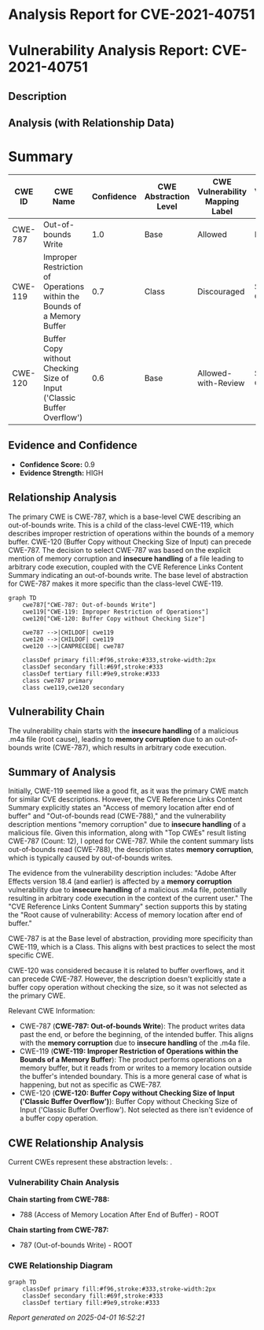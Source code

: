 # Analysis Report for CVE-2021-40751

# Vulnerability Analysis Report: CVE-2021-40751

## Description



## Analysis (with Relationship Data)

# Summary
| CWE ID | CWE Name | Confidence | CWE Abstraction Level | CWE Vulnerability Mapping Label | CWE-Vulnerability Mapping Notes |
|---|---|---|---|---|---|
| CWE-787 | Out-of-bounds Write | 1.0 | Base | Allowed | Primary CWE |
| CWE-119 | Improper Restriction of Operations within the Bounds of a Memory Buffer | 0.7 | Class | Discouraged | Secondary Candidate |
| CWE-120 | Buffer Copy without Checking Size of Input ('Classic Buffer Overflow') | 0.6 | Base | Allowed-with-Review | Secondary Candidate |

## Evidence and Confidence

*   **Confidence Score:** 0.9
*   **Evidence Strength:** HIGH

## Relationship Analysis
The primary CWE is CWE-787, which is a base-level CWE describing an out-of-bounds write. This is a child of the class-level CWE-119, which describes improper restriction of operations within the bounds of a memory buffer. CWE-120 (Buffer Copy without Checking Size of Input) can precede CWE-787. The decision to select CWE-787 was based on the explicit mention of memory corruption and **insecure handling** of a file leading to arbitrary code execution, coupled with the CVE Reference Links Content Summary indicating an out-of-bounds write. The base level of abstraction for CWE-787 makes it more specific than the class-level CWE-119.

```mermaid
graph TD
    cwe787["CWE-787: Out-of-bounds Write"]
    cwe119["CWE-119: Improper Restriction of Operations"]
    cwe120["CWE-120: Buffer Copy without Checking Size"]
    
    cwe787 -->|CHILDOF| cwe119
    cwe120 -->|CHILDOF| cwe119
    cwe120 -->|CANPRECEDE| cwe787
    
    classDef primary fill:#f96,stroke:#333,stroke-width:2px
    classDef secondary fill:#69f,stroke:#333
    classDef tertiary fill:#9e9,stroke:#333
    class cwe787 primary
    class cwe119,cwe120 secondary
```

## Vulnerability Chain
The vulnerability chain starts with the **insecure handling** of a malicious .m4a file (root cause), leading to **memory corruption** due to an out-of-bounds write (CWE-787), which results in arbitrary code execution.

## Summary of Analysis
Initially, CWE-119 seemed like a good fit, as it was the primary CWE match for similar CVE descriptions. However, the CVE Reference Links Content Summary explicitly states an "Access of memory location after end of buffer" and "Out-of-bounds read (CWE-788)," and the vulnerability description mentions "memory corruption" due to **insecure handling** of a malicious file. Given this information, along with "Top CWEs" result listing CWE-787 (Count: 12), I opted for CWE-787. While the content summary lists out-of-bounds read (CWE-788), the description states **memory corruption**, which is typically caused by out-of-bounds writes.

The evidence from the vulnerability description includes: "Adobe After Effects version 18.4 (and earlier) is affected by a **memory corruption** vulnerability due to **insecure handling** of a malicious .m4a file, potentially resulting in arbitrary code execution in the context of the current user."
The "CVE Reference Links Content Summary" section supports this by stating the "Root cause of vulnerability: Access of memory location after end of buffer."

CWE-787 is at the Base level of abstraction, providing more specificity than CWE-119, which is a Class. This aligns with best practices to select the most specific CWE.

CWE-120 was considered because it is related to buffer overflows, and it can precede CWE-787. However, the description doesn't explicitly state a buffer copy operation without checking the size, so it was not selected as the primary CWE.

Relevant CWE Information:
* CWE-787 (**CWE-787: Out-of-bounds Write**): The product writes data past the end, or before the beginning, of the intended buffer. This aligns with the **memory corruption** due to **insecure handling** of the .m4a file.
* CWE-119 (**CWE-119: Improper Restriction of Operations within the Bounds of a Memory Buffer**): The product performs operations on a memory buffer, but it reads from or writes to a memory location outside the buffer's intended boundary. This is a more general case of what is happening, but not as specific as CWE-787.
* CWE-120 (**CWE-120: Buffer Copy without Checking Size of Input ('Classic Buffer Overflow')**): Buffer Copy without Checking Size of Input ('Classic Buffer Overflow'). Not selected as there isn't evidence of a buffer copy operation.


## CWE Relationship Analysis

Current CWEs represent these abstraction levels: .


### Vulnerability Chain Analysis

**Chain starting from CWE-788:**
- 788 (Access of Memory Location After End of Buffer) - ROOT


**Chain starting from CWE-787:**
- 787 (Out-of-bounds Write) - ROOT



### CWE Relationship Diagram

```mermaid
graph TD
    classDef primary fill:#f96,stroke:#333,stroke-width:2px
    classDef secondary fill:#69f,stroke:#333
    classDef tertiary fill:#9e9,stroke:#333
```



*Report generated on 2025-04-01 16:52:21*
